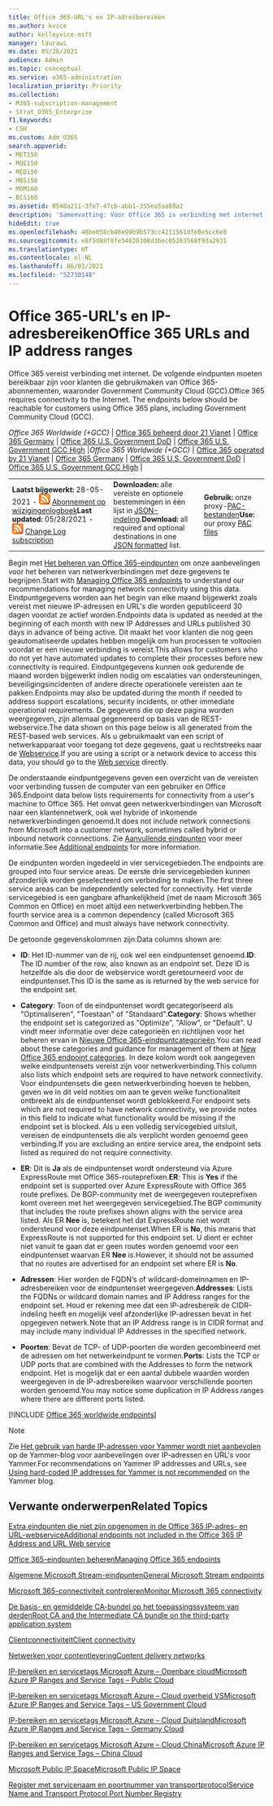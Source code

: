```yaml
---
title: Office 365-URL's en IP-adresbereiken
ms.author: kvice
author: kelleyvice-msft
manager: laurawi
ms.date: 05/28/2021
audience: Admin
ms.topic: conceptual
ms.service: o365-administration
localization_priority: Priority
ms.collection:
- M365-subscription-management
- Strat_O365_Enterprise
f1.keywords:
- CSH
ms.custom: Adm_O365
search.appverid:
- MET150
- MOE150
- MED150
- MBS150
- MOM160
- BCS160
ms.assetid: 8548a211-3fe7-47cb-abb1-355ea5aa88a2
description: 'Samenvatting: Voor Office 365 is verbinding met internet vereist. De volgende eindpunten moeten bereikbaar zijn voor klanten die gebruikmaken van Office 365-abonnementen, waaronder Government Community Cloud (GCC).'
hideEdit: true
ms.openlocfilehash: 48be058cb48e99b9b573cc4211561dfe8e5cc6e8
ms.sourcegitcommit: e8f5d88f0fe54620308d3bec05263568f9da2931
ms.translationtype: HT
ms.contentlocale: nl-NL
ms.lasthandoff: 06/03/2021
ms.locfileid: "52730148"
---
```

# <a name="office-365-urls-and-ip-address-ranges"></a><span data-ttu-id="cd818-104">Office 365-URL's en IP-adresbereiken</span><span class="sxs-lookup"><span data-stu-id="cd818-104">Office 365 URLs and IP address ranges</span></span>

<span data-ttu-id="cd818-p102">Office 365 vereist verbinding met internet. De volgende eindpunten moeten bereikbaar zijn voor klanten die gebruikmaken van Office 365-abonnementen, waaronder Government Community Cloud (GCC).</span><span class="sxs-lookup"><span data-stu-id="cd818-p102">Office 365 requires connectivity to the Internet. The endpoints below should be reachable for customers using Office 365 plans, including Government Community Cloud (GCC).</span></span>
  
<span data-ttu-id="cd818-107">*Office 365 Worldwide (+GCC)* | [Office 365 beheerd door 21 Vianet](urls-and-ip-address-ranges-21vianet.md) | [Office 365 Germany](microsoft-365-germany-endpoints.md) | [Office 365 U.S. Government DoD](microsoft-365-u-s-government-dod-endpoints.md)  | [Office 365 U.S. Government GCC High](microsoft-365-u-s-government-gcc-high-endpoints.md) |</span><span class="sxs-lookup"><span data-stu-id="cd818-107">*Office 365 Worldwide (+GCC)* | [Office 365 operated by 21 Vianet](urls-and-ip-address-ranges-21vianet.md) | [Office 365 Germany](microsoft-365-germany-endpoints.md) | [Office 365 U.S. Government DoD](microsoft-365-u-s-government-dod-endpoints.md)  | [Office 365 U.S. Government GCC High](microsoft-365-u-s-government-gcc-high-endpoints.md) |</span></span>

||||
|:-----|:-----|:-----|
|<span data-ttu-id="cd818-108">**Laatst bijgewerkt:** 28-05-2021 - ![RSS](../media/5dc6bb29-25db-4f44-9580-77c735492c4b.png) [Abonnement op wijzigingenlogboek](https://endpoints.office.com/version/worldwide?allversions=true&format=rss&clientrequestid=b10c5ed1-bad1-445f-b386-b919946339a7)</span><span class="sxs-lookup"><span data-stu-id="cd818-108">**Last updated:** 05/28/2021 - ![RSS](../media/5dc6bb29-25db-4f44-9580-77c735492c4b.png) [Change Log subscription](https://endpoints.office.com/version/worldwide?allversions=true&format=rss&clientrequestid=b10c5ed1-bad1-445f-b386-b919946339a7)</span></span> <br/> |<span data-ttu-id="cd818-109">**Downloaden:** alle vereiste en optionele bestemmingen in één lijst in [JSON-indeling](https://endpoints.office.com/endpoints/worldwide?clientrequestid=b10c5ed1-bad1-445f-b386-b919946339a7).</span><span class="sxs-lookup"><span data-stu-id="cd818-109">**Download:** all required and optional destinations in one [JSON formatted](https://endpoints.office.com/endpoints/worldwide?clientrequestid=b10c5ed1-bad1-445f-b386-b919946339a7) list.</span></span>  <br/> | <span data-ttu-id="cd818-110">**Gebruik:** onze proxy-[PAC-bestanden](managing-office-365-endpoints.md#pacfiles)</span><span class="sxs-lookup"><span data-stu-id="cd818-110">**Use:** our proxy [PAC files](managing-office-365-endpoints.md#pacfiles)</span></span> <br/> |

 <span data-ttu-id="cd818-111">Begin met [Het beheren van Office 365-eindpunten](managing-office-365-endpoints.md) om onze aanbevelingen voor het beheren van netwerkverbindingen met deze gegevens te begrijpen.</span><span class="sxs-lookup"><span data-stu-id="cd818-111">Start with [Managing Office 365 endpoints](managing-office-365-endpoints.md) to understand our recommendations for managing network connectivity using this data.</span></span> <span data-ttu-id="cd818-112">Eindpuntgegevens worden aan het begin van elke maand bijgewerkt zoals vereist met nieuwe IP-adressen en URL's die worden gepubliceerd 30 dagen voordat ze actief worden.</span><span class="sxs-lookup"><span data-stu-id="cd818-112">Endpoints data is updated as needed at the beginning of each month with new IP Addresses and URLs published 30 days in advance of being active.</span></span> <span data-ttu-id="cd818-113">Dit maakt het voor klanten die nog geen geautomatiseerde updates hebben mogelijk om hun processen te voltooien voordat er een nieuwe verbinding is vereist.</span><span class="sxs-lookup"><span data-stu-id="cd818-113">This allows for customers who do not yet have automated updates to complete their processes before new connectivity is required.</span></span> <span data-ttu-id="cd818-114">Eindpuntgegevens kunnen ook gedurende de maand worden bijgewerkt indien nodig om escalaties van ondersteuningen, beveiligingsincidenten of andere directe operationele vereisten aan te pakken.</span><span class="sxs-lookup"><span data-stu-id="cd818-114">Endpoints may also be updated during the month if needed to address support escalations, security incidents, or other immediate operational requirements.</span></span> <span data-ttu-id="cd818-115">De gegevens die op deze pagina worden weergegeven, zijn allemaal gegenereerd op basis van de REST-webservice.</span><span class="sxs-lookup"><span data-stu-id="cd818-115">The data shown on this page below is all generated from the REST-based web services.</span></span> <span data-ttu-id="cd818-116">Als u gebruikmaakt van een script of netwerkapparaat voor toegang tot deze gegevens, gaat u rechtstreeks naar de [Webservice](microsoft-365-ip-web-service.md).</span><span class="sxs-lookup"><span data-stu-id="cd818-116">If you are using a script or a network device to access this data, you should go to the [Web service](microsoft-365-ip-web-service.md) directly.</span></span>

<span data-ttu-id="cd818-117">De onderstaande eindpuntgegevens geven een overzicht van de vereisten voor verbinding tussen de computer van een gebruiker en Office 365.</span><span class="sxs-lookup"><span data-stu-id="cd818-117">Endpoint data below lists requirements for connectivity from a user's machine to Office 365.</span></span> <span data-ttu-id="cd818-118">Het omvat geen netwerkverbindingen van Microsoft naar een klantennetwerk, ook wel hybride of inkomende netwerkverbindingen genoemd.</span><span class="sxs-lookup"><span data-stu-id="cd818-118">It does not include network connections from Microsoft into a customer network, sometimes called hybrid or inbound network connections.</span></span> <span data-ttu-id="cd818-119">Zie [Aanvullende eindpunten](additional-office365-ip-addresses-and-urls.md) voor meer informatie.</span><span class="sxs-lookup"><span data-stu-id="cd818-119">See [Additional endpoints](additional-office365-ip-addresses-and-urls.md) for more information.</span></span>

<span data-ttu-id="cd818-120">De eindpunten worden ingedeeld in vier servicegebieden.</span><span class="sxs-lookup"><span data-stu-id="cd818-120">The endpoints are grouped into four service areas.</span></span> <span data-ttu-id="cd818-121">De eerste drie servicegebieden kunnen afzonderlijk worden geselecteerd om verbinding te maken.</span><span class="sxs-lookup"><span data-stu-id="cd818-121">The first three service areas can be independently selected for connectivity.</span></span> <span data-ttu-id="cd818-122">Het vierde servicegebied is een gangbare afhankelijkheid (met de naam Microsoft 365 Common en Office) en moet altijd een netwerkverbinding hebben.</span><span class="sxs-lookup"><span data-stu-id="cd818-122">The fourth service area is a common dependency (called Microsoft 365 Common and Office) and must always have network connectivity.</span></span>

<span data-ttu-id="cd818-123">De getoonde gegevenskolommen zijn:</span><span class="sxs-lookup"><span data-stu-id="cd818-123">Data columns shown are:</span></span>

- <span data-ttu-id="cd818-124">**ID**: Het ID-nummer van de rij, ook wel een eindpuntenset genoemd.</span><span class="sxs-lookup"><span data-stu-id="cd818-124">**ID**: The ID number of the row, also known as an endpoint set.</span></span> <span data-ttu-id="cd818-125">Deze ID is hetzelfde als die door de webservice wordt geretourneerd voor de eindpuntenset.</span><span class="sxs-lookup"><span data-stu-id="cd818-125">This ID is the same as is returned by the web service for the endpoint set.</span></span>

- <span data-ttu-id="cd818-126">**Category**: Toon of de eindpuntenset wordt gecategoriseerd als "Optimaliseren", "Toestaan" of "Standaard".</span><span class="sxs-lookup"><span data-stu-id="cd818-126">**Category**: Shows whether the endpoint set is categorized as "Optimize", "Allow", or "Default".</span></span> <span data-ttu-id="cd818-127">U vindt meer informatie over deze categorieën en richtlijnen voor het beheren ervan in [Nieuwe Office 365-eindpuntcategorieën](microsoft-365-network-connectivity-principles.md#new-office-365-endpoint-categories).</span><span class="sxs-lookup"><span data-stu-id="cd818-127">You can read about these categories and guidance for management of them at [New Office 365 endpoint categories](microsoft-365-network-connectivity-principles.md#new-office-365-endpoint-categories).</span></span> <span data-ttu-id="cd818-128">In deze kolom wordt ook aangegeven welke eindpuntensets vereist zijn voor netwerkverbinding.</span><span class="sxs-lookup"><span data-stu-id="cd818-128">This column also lists which endpoint sets are required to have network connectivity.</span></span> <span data-ttu-id="cd818-129">Voor eindpuntensets die geen netwerkverbinding hoeven te hebben, geven we in dit veld notities om aan te geven welke functionaliteit ontbreekt als de eindpuntenset wordt geblokkeerd.</span><span class="sxs-lookup"><span data-stu-id="cd818-129">For endpoint sets which are not required to have network connectivity, we provide notes in this field to indicate what functionality would be missing if the endpoint set is blocked.</span></span> <span data-ttu-id="cd818-130">Als u een volledig servicegebied uitsluit, vereisen de eindpuntensets die als verplicht worden genoemd geen verbinding.</span><span class="sxs-lookup"><span data-stu-id="cd818-130">If you are excluding an entire service area, the endpoint sets listed as required do not require connectivity.</span></span>

- <span data-ttu-id="cd818-131">**ER**: Dit is **Ja** als de eindpuntenset wordt ondersteund via Azure ExpressRoute met Office 365-routeprefixen.</span><span class="sxs-lookup"><span data-stu-id="cd818-131">**ER**: This is **Yes** if the endpoint set is supported over Azure ExpressRoute with Office 365 route prefixes.</span></span> <span data-ttu-id="cd818-132">De BGP-community met de weergegeven routeprefixen komt overeen met het weergegeven servicegebied.</span><span class="sxs-lookup"><span data-stu-id="cd818-132">The BGP community that includes the route prefixes shown aligns with the service area listed.</span></span> <span data-ttu-id="cd818-133">Als ER **Nee** is, betekent het dat ExpressRoute niet wordt ondersteund voor deze eindpuntenset.</span><span class="sxs-lookup"><span data-stu-id="cd818-133">When ER is **No**, this means that ExpressRoute is not supported for this endpoint set.</span></span> <span data-ttu-id="cd818-134">U dient er echter niet vanuit te gaan dat er geen routes worden genoemd voor een eindpuntenset waarvan ER **Nee** is.</span><span class="sxs-lookup"><span data-stu-id="cd818-134">However, it should not be assumed that no routes are advertised for an endpoint set where ER is **No**.</span></span>

- <span data-ttu-id="cd818-135">**Adressen**: Hier worden de FQDN‘s of wildcard-domeinnamen en IP-adresbereiken voor de eindpuntenset weergegeven.</span><span class="sxs-lookup"><span data-stu-id="cd818-135">**Addresses**: Lists the FQDNs or wildcard domain names and IP Address ranges for the endpoint set.</span></span> <span data-ttu-id="cd818-136">Houd er rekening mee dat een IP-adresbereik de CIDR-indeling heeft en mogelijk veel afzonderlijke IP-adressen bevat in het opgegeven netwerk.</span><span class="sxs-lookup"><span data-stu-id="cd818-136">Note that an IP Address range is in CIDR format and may include many individual IP Addresses in the specified network.</span></span>
 
- <span data-ttu-id="cd818-137">**Poorten**: Bevat de TCP- of UDP-poorten die worden gecombineerd met de adressen om het netwerkeindpunt te vormen.</span><span class="sxs-lookup"><span data-stu-id="cd818-137">**Ports**: Lists the TCP or UDP ports that are combined with the Addresses to form the network endpoint.</span></span> <span data-ttu-id="cd818-138">Het is mogelijk dat er een aantal dubbele waarden worden weergegeven in de IP-adresbereiken waarvoor verschillende poorten worden genoemd.</span><span class="sxs-lookup"><span data-stu-id="cd818-138">You may notice some duplication in IP Address ranges where there are different ports listed.</span></span>

[!INCLUDE [Office 365 worldwide endpoints](../includes/office-365-worldwide-endpoints.md)]

>[!Note]
><span data-ttu-id="cd818-139">Zie [Het gebruik van harde IP-adressen voor Yammer wordt niet aanbevolen](https://techcommunity.microsoft.com/t5/Yammer-Blog/Using-hard-coded-IP-addresses-for-Yammer-is-not-recommended/ba-p/276592) op de Yammer-blog voor aanbevelingen over IP-adressen en URL's voor Yammer.</span><span class="sxs-lookup"><span data-stu-id="cd818-139">For recommendations on Yammer IP addresses and URLs, see [Using hard-coded IP addresses for Yammer is not recommended](https://techcommunity.microsoft.com/t5/Yammer-Blog/Using-hard-coded-IP-addresses-for-Yammer-is-not-recommended/ba-p/276592) on the Yammer blog.</span></span>
>

## <a name="related-topics"></a><span data-ttu-id="cd818-140">Verwante onderwerpen</span><span class="sxs-lookup"><span data-stu-id="cd818-140">Related Topics</span></span>
[<span data-ttu-id="cd818-141">Extra eindpunten die niet zijn opgenomen in de Office 365 IP-adres- en URL-webservice</span><span class="sxs-lookup"><span data-stu-id="cd818-141">Additional endpoints not included in the Office 365 IP Address and URL Web service</span></span>](additional-office365-ip-addresses-and-urls.md)

[<span data-ttu-id="cd818-142">Office 365-eindpunten beheren</span><span class="sxs-lookup"><span data-stu-id="cd818-142">Managing Office 365 endpoints</span></span>](managing-office-365-endpoints.md)

[<span data-ttu-id="cd818-143">Algemene Microsoft Stream-eindpunten</span><span class="sxs-lookup"><span data-stu-id="cd818-143">General Microsoft Stream endpoints</span></span>](/stream/network-overview#general-microsoft-stream-endpoints)
  
[<span data-ttu-id="cd818-144">Microsoft 365-connectiviteit controleren</span><span class="sxs-lookup"><span data-stu-id="cd818-144">Monitor Microsoft 365 connectivity</span></span>](./monitor-connectivity.md)

[<span data-ttu-id="cd818-145">De basis- en gemiddelde CA-bundel op het toepassingssysteem van derden</span><span class="sxs-lookup"><span data-stu-id="cd818-145">Root CA and the Intermediate CA bundle on the third-party application system</span></span>](../compliance/encryption-office-365-certificate-chains.md)
  
[<span data-ttu-id="cd818-146">Clientconnectiviteit</span><span class="sxs-lookup"><span data-stu-id="cd818-146">Client connectivity</span></span>](https://support.office.com/article/client-connectivity-4232abcf-4ae5-43aa-bfa1-9a078a99c78b)
  
[<span data-ttu-id="cd818-147">Netwerken voor contentlevering</span><span class="sxs-lookup"><span data-stu-id="cd818-147">Content delivery networks</span></span>](https://support.office.com/article/content-delivery-networks-0140f704-6614-49bb-aa6c-89b75dcd7f1f)
  
[<span data-ttu-id="cd818-148">IP-bereiken en servicetags Microsoft Azure – Openbare cloud</span><span class="sxs-lookup"><span data-stu-id="cd818-148">Microsoft Azure IP Ranges and Service Tags – Public Cloud</span></span>](https://www.microsoft.com/download/details.aspx?id=56519)

[<span data-ttu-id="cd818-149">IP-bereiken en servicetags Microsoft Azure – Cloud overheid VS</span><span class="sxs-lookup"><span data-stu-id="cd818-149">Microsoft Azure IP Ranges and Service Tags – US Government Cloud</span></span>](https://www.microsoft.com/download/details.aspx?id=57063)

[<span data-ttu-id="cd818-150">IP-bereiken en servicetags Microsoft Azure – Cloud Duitsland</span><span class="sxs-lookup"><span data-stu-id="cd818-150">Microsoft Azure IP Ranges and Service Tags – Germany Cloud</span></span>](https://www.microsoft.com/download/details.aspx?id=57064)

[<span data-ttu-id="cd818-151">IP-bereiken en servicetags Microsoft Azure – Cloud China</span><span class="sxs-lookup"><span data-stu-id="cd818-151">Microsoft Azure IP Ranges and Service Tags – China Cloud</span></span>](https://www.microsoft.com/download/details.aspx?id=57062)
  
[<span data-ttu-id="cd818-152">Microsoft Public IP Space</span><span class="sxs-lookup"><span data-stu-id="cd818-152">Microsoft Public IP Space</span></span>](https://www.microsoft.com/download/details.aspx?id=53602)

[<span data-ttu-id="cd818-153">Register met servicenaam en poortnummer van transportprotocol</span><span class="sxs-lookup"><span data-stu-id="cd818-153">Service Name and Transport Protocol Port Number Registry</span></span>](https://www.iana.org/assignments/service-names-port-numbers/service-names-port-numbers.xhtml)
